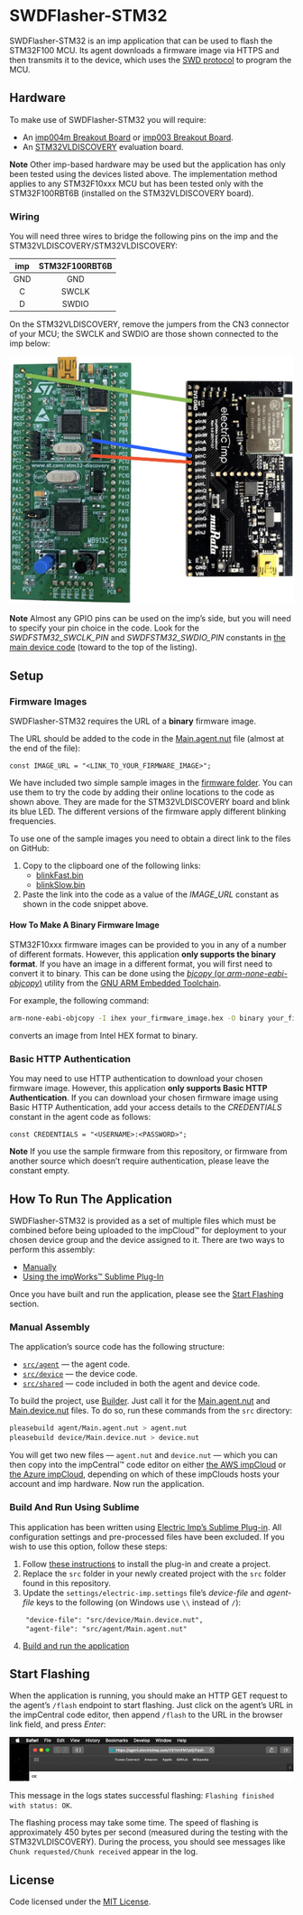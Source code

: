 # SWDFlasher-STM32 #

SWDFlasher-STM32 is an imp application that can be used to flash the STM32F100 MCU. Its agent downloads a firmware image via HTTPS and then transmits it to the device, which uses the [SWD protocol](https://www.arm.com/files/pdf/Serial_Wire_Debug.pdf) to program the MCU.

## Hardware ##

To make use of SWDFlasher-STM32 you will require:

- An [imp004m Breakout Board](https://store.electricimp.com/products/imp004m-breakout-board?variant=33852062354) or [imp003 Breakout Board](https://store.electricimp.com/products/imp003-breakout-board?variant=31162918482).
- An [STM32VLDISCOVERY](https://www.st.com/en/evaluation-tools/stm32vldiscovery.html) evaluation board.

**Note** Other imp-based hardware may be used but the application has only been tested using the devices listed above. The implementation method applies to any STM32F10xxx MCU but has been tested only with the STM32F100RBT6B (installed on the STM32VLDISCOVERY board).

### Wiring ###

You will need three wires to bridge the following pins on the imp and the STM32VLDISCOVERY/STM32VLDISCOVERY:

| imp | STM32F100RBT6B |
| :-: | :-: |
| GND |GND |
| C | SWCLK |
| D | SWDIO |

On the STM32VLDISCOVERY, remove the jumpers from the CN3 connector of your MCU; the SWCLK and SWDIO are those shown connected to the imp below:

![STM32VLDISCOVERY Wiring](./imgs/Wiring.png)

**Note** Almost any GPIO pins can be used on the imp’s side, but you will need to specify your pin choice in the code. Look for the *SWDFSTM32_SWCLK_PIN* and *SWDFSTM32_SWDIO_PIN* constants in [the main device code](./src/device/Main.device.nut) (toward to the top of the listing).

## Setup ##

### Firmware Images ###

SWDFlasher-STM32 requires the URL of a **binary** firmware image.

The URL should be added to the code in the [Main.agent.nut](./src/agent/Main.agent.nut) file (almost at the end of the file):

```squirrel
const IMAGE_URL = "<LINK_TO_YOUR_FIRMWARE_IMAGE>";
```

We have included two simple sample images in the [firmware folder](./firmware/). You can use them to try the code by adding their online locations to the code as shown above. They are made for the STM32VLDISCOVERY board and blink its blue LED. The different versions of the firmware apply different blinking frequencies.

To use one of the sample images you need to obtain a direct link to the files on GitHub:

1. Copy to the clipboard one of the following links: 
    - [blinkFast.bin](./firmware/blinkFast.bin?raw=true)
    - [blinkSlow.bin](./firmware/blinkSlow.bin?raw=true)
1. Paste the link into the code as a value of the *IMAGE_URL* constant as shown in the code snippet above.

#### How To Make A Binary Firmware Image ####

STM32F10xxx firmware images can be provided to you in any of a number of different formats. However, this application **only supports the binary format**. If you have an image in a different format, you will first need to convert it to binary. This can be done using the [*bjcopy* (or *arm-none-eabi-objcopy*)](https://linux.die.net/man/1/objcopy) utility from the [GNU ARM Embedded Toolchain](https://developer.arm.com/open-source/gnu-toolchain/gnu-rm).

For example, the following command:

```bash
arm-none-eabi-objcopy -I ihex your_firmware_image.hex -O binary your_firmware_image.bin
```

converts an image from Intel HEX format to binary.

### Basic HTTP Authentication ###

You may need to use HTTP authentication to download your chosen firmware image. However, this application **only supports Basic HTTP Authentication**. If you can download your chosen firmware image using  Basic HTTP Authentication, add your access details to the *CREDENTIALS* constant in the agent code as follows:

```squirrel
const CREDENTIALS = "<USERNAME>:<PASSWORD>";
```

**Note** If you use the sample firmware from this repository, or firmware from another source which doesn’t require authentication, please leave the constant empty.

## How To Run The Application ##

SWDFlasher-STM32 is provided as a set of multiple files which must be combined before being uploaded to the impCloud™ for deployment to your chosen device group and the device assigned to it. There are two ways to perform this assembly:

- [Manually](#manual-assembly)
- [Using the impWorks™ Sublime Plug-In](#build-and-run-using-sublime)

Once you have built and run the application, please see the [Start Flashing](#start-flashing) section.

### Manual Assembly ###

The application’s source code has the following structure:

- [`src/agent`](./src/agent) &mdash; the agent code.
- [`src/device`](./src/device) &mdash; the device code.
- [`src/shared`](./src/shared) &mdash; code included in both the agent and device code.

To build the project, use [Builder](https://github.com/electricimp/Builder). Just call it for the [Main.agent.nut](./src/agent/Main.agent.nut) and [Main.device.nut](./src/device/Main.device.nut) files. To do so, run these commands from the `src` directory:

```bash
pleasebuild agent/Main.agent.nut > agent.nut
pleasebuild device/Main.device.nut > device.nut
```

You will get two new files &mdash; `agent.nut` and `device.nut` &mdash; which you can then copy into the impCentral™ code editor on either [the AWS impCloud](https://impcentral.electricimp.com/login) or [the Azure impCloud](https://impcentral-azure.electricimp.com/login), depending on which of these impClouds hosts your account and imp hardware. Now run the application.

### Build And Run Using Sublime ###

This application has been written using [Electric Imp’s Sublime Plug-in](https://github.com/electricimp/ElectricImp-Sublime). All configuration settings and pre-processed files have been excluded. If you wish to use this option, follow these steps:

1. Follow [these instructions](https://github.com/electricimp/ElectricImp-Sublime#installation) to install the plug-in and create a project.
2. Replace the `src` folder in your newly created project with the `src` folder found in this repository.
3. Update the `settings/electric-imp.settings` file’s *device-file* and *agent-file* keys to the following (on Windows use `\\` instead of `/`):
```
    "device-file": "src/device/Main.device.nut",
    "agent-file": "src/agent/Main.agent.nut"
```
4. [Build and run the application](https://github.com/electricimp/ElectricImp-Sublime#building-and-running)

## Start Flashing ##

When the application is running, you should make an HTTP GET request to the agent’s `/flash` endpoint to start flashing. Just click on the agent’s URL in the impCentral code editor, then append `/flash` to the URL in the browser link field, and press *Enter*:

![Browser link field](./imgs/browser.png)

This message in the logs states successful flashing: `Flashing finished with status: OK`.

The flashing process may take some time. The speed of flashing is approximately 450 bytes per second (measured during the testing with the STM32VLDISCOVERY). During the process, you should see messages like `Chunk requested/Chunk received` appear in the log. 

## License ##

Code licensed under the [MIT License](./LICENSE).
